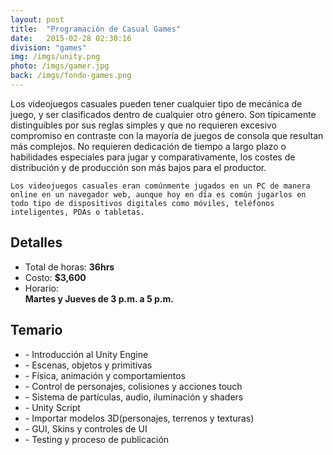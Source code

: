 ```yaml
---
layout: post
title:  "Programación de Casual Games"
date:   2015-02-28 02:30:16
division: "games"
img: /imgs/unity.png
photo: /imgs/gamer.jpg
back: /imgs/fondo-games.png
---
```

<div class="description">
	Los videojuegos casuales pueden tener cualquier tipo de mecánica de juego, y ser clasificados dentro de cualquier otro género. Son típicamente distinguibles por sus reglas simples y que no requieren excesivo compromiso en contraste con la mayoría de juegos de consola que resultan más complejos. No requieren dedicación de tiempo a largo plazo o habilidades especiales para jugar y comparativamente, los costes de distribución y de producción son más bajos para el productor.

	Los videojuegos casuales eran comúnmente jugados en un PC de manera online en un navegador web, aunque hoy en día es común jugarlos en todo tipo de dispositivos digitales como móviles, teléfonos inteligentes, PDAs o tabletas.
</div>
<div class="details">
	<h2>Detalles</h2>
	<ul>
		<li>Total de horas: <strong>36hrs</strong></li>
		<li>Costo: <strong>$3,600</strong></li>
		<li>Horario:<br><strong>Martes y Jueves de 3 p.m. a 5 p.m.</strong></li>
	</ul>
</div>
<div class="course">
	<h2>Temario</h2>
	<ul>
		<li>- Introducción al Unity Engine</li>
		<li>- Escenas, objetos y primitivas</li>
		<li>- Física, animación y comportamientos</li>
		<li>- Control de personajes, colisiones y acciones touch</li>
		<li>- Sistema de partículas, audio, iluminación y shaders</li>
		<li>- Unity Script</li>
		<li>- Importar modelos 3D(personajes, terrenos y texturas)</li>
		<li>- GUI, Skins y controles de UI</li>
		<li>- Testing y proceso de publicación</li>
	</ul>
</div>